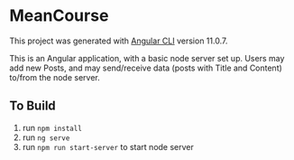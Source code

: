 # MeanCourse

This project was generated with [Angular CLI](https://github.com/angular/angular-cli) version 11.0.7.

This is an Angular application, with a basic node server set up. Users may add new Posts, and may send/receive data (posts with Title and Content) to/from the node server.

## To Build
1. run ```npm install```
2. run ```ng serve```
3. run ```npm run start-server``` to start node server
